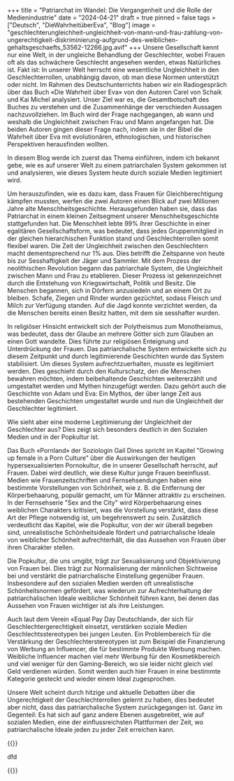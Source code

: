 +++
title = "Patriarchat im Wandel: Die Vergangenheit und die Rolle der Medienindustrie"
date = "2024-04-21"
draft = true
pinned = false
tags = ["Deutsch", "DieWahrheitüberEva", "Blog"]
image = "geschlechterungleichheit-ungleichheit-von-mann-und-frau-zahlung-von-ungerechtigkeit-diskriminierung-aufgrund-des-weiblichen-gehaltsgeschaefts_53562-12266.jpg.avif"
+++
Unsere Gesellschaft kennt nur eine Welt, in der ungleiche Behandlung der Geschlechter, wobei Frauen oft als das schwächere Geschlecht angesehen werden, etwas Natürliches ist. Fakt ist: In unserer Welt herrscht eine wesentliche Ungleichheit in den Geschlechterrollen, unabhängig davon, ob man diese Normen unterstützt oder nicht. Im Rahmen des Deutschunterrichts haben wir ein Radiogespräch über das Buch «Die Wahrheit über Eva» von den Autoren Carel von Schaik und Kai Michel analysiert. Unser Ziel war es, die Gesamtbotschaft des Buches zu verstehen und die Zusammenhänge der verschieden Aussagen nachzuvollziehen. Im Buch wird der Frage nachgegangen, ab wann und weshalb die Ungleichheit zwischen Frau und Mann angefangen hat. Die beiden Autoren gingen dieser Frage nach, indem sie in der Bibel die Wahrheit über Eva mit evolutionären, ethnologischen, und historischen Perspektiven herausfinden wollten.

In diesem Blog werde ich zuerst das Thema einführen, indem ich bekannt gebe, wie es auf unserer Welt zu einem patriarchalen System gekommen ist und analysieren, wie dieses System heute durch soziale Medien legitimiert wird.

Um herauszufinden, wie es dazu kam, dass Frauen für Gleichberechtigung kämpfen mussten, werfen die zwei Autoren einen Blick auf zwei Millionen Jahre alte Menschheitsgeschichte. Herausgefunden haben sie, dass das Patriarchat in einem kleinen Zeitsegment unserer Menschheitsgeschichte stattgefunden hat. Die Menschheit lebte 99% ihrer Geschichte in einer egalitären Gesellschaftsform, was bedeutet, dass jedes Gruppenmitglied in der gleichen hierarchischen Funktion stand und Geschlechterrollen somit flexibel waren. Die Zeit der Ungleichheit zwischen den Geschlechtern macht dementsprechend nur 1% aus. Dies betrifft die Zeitspanne von heute bis zur Sesshaftigkeit der Jäger und Sammler. Mit dem Prozess der neolithischen Revolution begann das patriarchale System, die Ungleichheit zwischen Mann und Frau zu etablieren. Dieser Prozess ist gekennzeichnet durch die Entstehung von Kriegswirtschaft, Politik und Besitz. Die Menschen begannen, sich in Dörfern anzusiedeln und an einem Ort zu bleiben. Schafe, Ziegen und Rinder wurden gezüchtet, sodass Fleisch und Milch zur Verfügung standen. Auf die Jagd konnte verzichtet werden, da die Menschen bereits einen Besitz hatten, mit dem sie sesshafter wurden. 

In religiöser Hinsicht entwickelt sich der Polytheismus zum Monotheismus, was bedeutet, dass der Glaube an mehrere Götter sich zum Glauben an einen Gott wandelte. Dies führte zur religiösen Enteignung und Unterdrückung der Frauen. Das patriarchalische System entwickelte sich zu diesem Zeitpunkt und durch legitimierende Geschichten wurde das System stabilisiert. Um dieses System aufrechtzuerhalten, musste es legitimiert werden. Dies geschieht durch den Kulturschatz, den die Menschen bewahren möchten, indem beibehaltende Geschichten weitererzählt und umgestaltet werden und Mythen hinzugefügt werden. Dazu gehört auch die Geschichte von Adam und Eva: Ein Mythos, der über lange Zeit aus bestehenden Geschichten umgestaltet wurde und nun die Ungleichheit der Geschlechter legitimiert. 

Wie sieht aber eine moderne Legitimierung der Ungleichheit der Geschlechter aus? Dies zeigt sich besonders deutlich in den Sozialen Medien und in der Popkultur ist. 

Das Buch «Pornland» der Soziologin Gail Dines spricht im Kapitel "Growing up female in a Porn Culture" über die Auswirkungen der heutigen hypersexualisierten Pornokultur, die in unserer Gesellschaft herrscht, auf Frauen. Dabei wird deutlich, wie diese Kultur junge Frauen beeinflusst. Medien wie Frauenzeitschriften und Fernsehsendungen haben eine bestimmte Vorstellungen von Schönheit, wie z. B. die Entfernung der Körperbehaarung, populär gemacht, um für Männer attraktiv zu erscheinen. In der Fernsehserie "Sex and the City" wird Körperbehaarung eines weiblichen Charakters kritisiert, was die Vorstellung verstärkt, dass diese Art der Pflege notwendig ist, um begehrenswert zu sein. Zusätzlich verdeutlicht das Kapitel, wie die Popkultur, von der wir überall begeben sind, unrealistische Schönheitsideale fördert und patriarchalische Ideale von weiblicher Schönheit aufrechterhält, die das Aussehen von Frauen über ihren Charakter stellen. 

Die Popkultur, die uns umgibt, trägt zur Sexualisierung und Objektivierung von Frauen bei. Dies trägt zur Normalisierung der männlichen Sichtweise bei und verstärkt die patriarchalische Einstellung gegenüber Frauen. Insbesondere auf den sozialen Medien werden oft unrealistische Schönheitsnormen gefördert, was wiederum zur Aufrechterhaltung der patriarchalischen Ideale weiblicher Schönheit führen kann, bei denen das Aussehen von Frauen wichtiger ist als ihre Leistungen.

Auch laut dem Verein «Equal Pay Day Deutschland», der sich für Geschlechtergerechtigkeit einsetzt, verstärken soziale Medien Geschlechtsstereotypen bei jungen Leuten. Ein Problembereich für die Verstärkung der Geschlechterstereotypen ist zum Beispiel die Finanzierung von Werbung an Influencer, die für bestimmte Produkte Werbung machen. Weibliche Influencer machen viel mehr Werbung für den Kosmetikbereich und viel weniger für den Gaming-Bereich, wo sie leider nicht gleich viel Geld verdienen würden. Somit werden auch hier Frauen in eine bestimmte Kategorie gesteckt und wieder einem Ideal zugesprochen.

Unsere Welt scheint durch hitzige und aktuelle Debatten über die Ungerechtigkeit der Geschlechterrollen gelernt zu haben, dies bedeutet aber nicht, dass das patriarchalische System zurückgegangen ist. Ganz im Gegenteil: Es hat sich auf ganz andere Ebenen ausgebreitet, wie auf sozialen Medien, eine der einflussreichsten Plattformen der Zeit, wo patriarchalische Ideale jeden zu jeder Zeit erreichen kann.

{{<box>}}

dfd

{{</box>}}